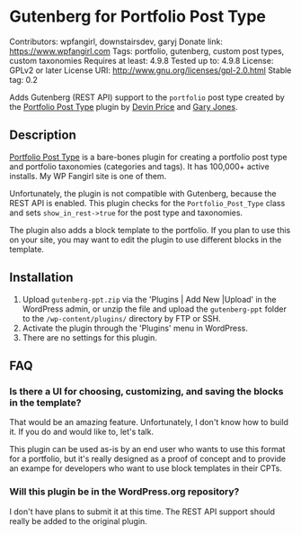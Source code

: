 # Gutenberg for Portfolio Post Type
Contributors: wpfangirl, downstairsdev, garyj
Donate link: https://www.wpfangirl.com
Tags: portfolio, gutenberg, custom post types, custom taxonomies
Requires at least: 4.9.8
Tested up to: 4.9.8
License: GPLv2 or later
License URI: http://www.gnu.org/licenses/gpl-2.0.html
Stable tag: 0.2

Adds Gutenberg (REST API) support to the `portfolio` post type created by the [Portfolio Post Type](https://wordpress.org/plugins/portfolio-post-type/) plugin by [Devin Price](https://profiles.wordpress.org/downstairsdev) and [Gary Jones](https://profiles.wordpress.org/garyj).

## Description

[Portfolio Post Type](https://wordpress.org/plugins/portfolio-post-type/) is a bare-bones plugin for creating a portfolio post type and portfolio taxonomies (categories and tags). It has 100,000+ active installs. My WP Fangirl site is one of them. 

Unfortunately, the plugin is not compatible with Gutenberg, because the REST API is enabled. This plugin checks for the `Portfolio_Post_Type` class and sets `show_in_rest->true` for the post type and taxonomies.

The plugin also adds a block template to the portfolio. If you plan to use this on your site, you may want to edit the plugin to use different blocks in the template.

## Installation

1. Upload `gutenberg-ppt.zip` via the 'Plugins | Add New |Upload' in the WordPress admin, or unzip the file and upload the `gutenberg-ppt` folder to the `/wp-content/plugins/` directory by FTP or SSH.
1. Activate the plugin through the 'Plugins' menu in WordPress.
1. There are no settings for this plugin. 

## FAQ
### Is there a UI for choosing, customizing, and saving the blocks in the template?
That would be an amazing feature. Unfortunately, I don't know how to build it. If you do and would like to, let's talk. 

This plugin can be used as-is by an end user who wants to use this format for a portfolio, but it's really designed as a proof of concept and to provide an exampe for developers who want to use block templates in their CPTs.

### Will this plugin be in the WordPress.org repository?
I don't have plans to submit it at this time. The REST API support should really be added to the original plugin.